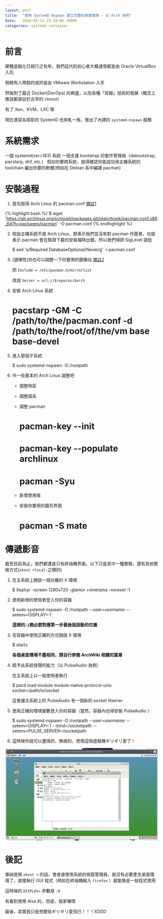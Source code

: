 ```yaml
---
layout: post
title:  "使用 SystemD Nspawn 建立完整的桌面環境 - 以 Arch 為例"
date:   2016-05-11 15:19:00 +0800
categories: systemd container
---
```


前言
====
硬體虛擬化已經行之有年，我們這代的初心者大概通常都是由 Oracle VirtualBox 入坑

稍微有人帶路的或許是由 VMware Workstation 入手

然後到了最近 Docker(DevOps) 的興盛，以及各種「容器」技術的發展（概念上應該都源自於古早的 chroot）

有了 Xen、KVM、LXC 等

現在連惡名昭彰的 SystemD 也來軋一角，推出了內建的 `systemd-nspawn` 服務

系統需求
=======

一個 systemd(ver>183) 系統
一個支援 bootstrap 的套件管理員（debootstrap, pacstarp, dnf, etc.）
假如你要跨系統，就得確認你能成功用主機系統的 toolchain 編出你要的軟體(例如在 Debian 系中編譯 pacman)

安裝過程
=======

1. 首先取得 Arch Linux 的 pacman.conf [備註1][1]

{% highlight bash %}
$ wget 'https://git.archlinux.org/svntogit/packages.git/plain/trunk/pacman.conf.x86_64?h=packages/pacman' -O pacman.conf
{% endhighlight %}

2. 假設主機系統不是 Arch Linux，那表示我們並沒有對 pacman 作簽章，也就表示 pacman 會在驗證下載的安裝檔時出錯，所以我們得把 SigLevel 調低

	$ sed 's/Required DatabaseOptional/Never/g' -i pacman.conf

3. (選擇性)你也可以調整一下你要用的鏡像站 [備註2][2]

   把 `Include = /etc/pacman.d/mirrorlist` 

   改成 `Server = url://$repo/os/$arch`

4. 安裝 Arch Linux 系統

	# pacstarp -GM -C /path/to/the/pacman.conf -d /path/to/the/root/of/the/vm base base-devel
    
5. 進入那個子系統

	$ sudo systemd-nspawn -D /rootpath
    
6. 作一些基本的 Arch Linux 調整吧

   * 調整時區
   * 調整語系 
   * 調整 pacman

		# pacman-key --init
		
		# pacman-key --populate archlinux
		
		# pacman -Syu

   * 新增使用者
   * 安裝你要用的圖形界面

		# pacman -S mate

傳遞影音
=======

截至目前為止，我們都還是只有終端機界面，以下只是其中一種實做，還有其他實做方式(`xhost +local:`之類的)

1. 在主系統上開啟一個分離的 X 環境

	$ Xephyr -screen 1280x720 -glamor +xinerama -noreset :1
    
2. 使用新增的使用者登入你的容器

	$ sudo systemd-nspawn -D /rootpath --user=*username* --setenv=DISPLAY=:1
    
   **這裡的`:1`務必要對應第一步最後面啟動的位置**

3. 在容器中使用正確的方式開啟 X 環境

	$ startx

   **各個桌面環境不盡相同，請自行參閱 ArchWiki 相關的篇章**

4. 賦予此系統發聲的能力（以 PulseAudio 為例）

    在主系統上以一般使用者執行

	$ pactl load-module module-native-protocol-unix socket=/path/to/socket
    
    這會讓主系統上的 PulseAudio 有一個新的 socket litsener
 
5. 使用正確的環境變數登入你的容器（當然，容器內也得安裝 PulseAudio ）

	$ sudo systemd-nspawn -D /rootpath --user=*username* --setenv=DISPLAY=:1 --bind=/socketpath --setenv=PULSE_SERVER=/socketpath
    
6. 這時候你就可以盡情的、無痕的，使用這個虛擬機ギリギリ愛了！

  ![示意圖](https://raw.githubusercontent.com/Brli/brli.github.io/master/_images/systemd-nspawn-example.jpg)
  
後記
====

單純使用 `xhost +` 的話，會直接使用系統的視窗管理員，就沒有必要產生桌面環境了，直接執行 GUI 程式（例如在終端機輸入 `firefox` ）就能像是一般程式使用

這時候的 `DISPLAY=` 參數是 `:0`

有看到使用 Alsa 的，但是，倫家懶惰

最後，其實我只是想要貼ギリギリ愛而已！！！XDDD

[1]: https://git.archlinux.org/svntogit/packages.git/plain/trunk/pacman.conf.x86_64?h=packages/pacman "上游的原始檔"
[2]: https://git.archlinux.org/svntogit/packages.git/plain/trunk/mirrorlist?h=packages/pacman-mirrorlist "上游的原始檔"
